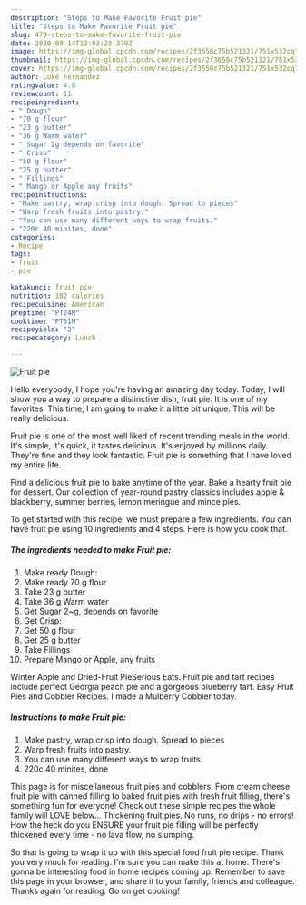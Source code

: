 ```yaml
---
description: "Steps to Make Favorite Fruit pie"
title: "Steps to Make Favorite Fruit pie"
slug: 479-steps-to-make-favorite-fruit-pie
date: 2020-09-14T12:03:23.379Z
image: https://img-global.cpcdn.com/recipes/2f3658c75b521321/751x532cq70/fruit-pie-recipe-main-photo.jpg
thumbnail: https://img-global.cpcdn.com/recipes/2f3658c75b521321/751x532cq70/fruit-pie-recipe-main-photo.jpg
cover: https://img-global.cpcdn.com/recipes/2f3658c75b521321/751x532cq70/fruit-pie-recipe-main-photo.jpg
author: Luke Fernandez
ratingvalue: 4.8
reviewcount: 11
recipeingredient:
- " Dough"
- "70 g flour"
- "23 g butter"
- "36 g Warm water"
- " Sugar 2g depends on favorite"
- " Crisp"
- "50 g flour"
- "25 g butter"
- " Fillings"
- " Mango or Apple any fruits"
recipeinstructions:
- "Make pastry, wrap crisp into dough. Spread to pieces"
- "Warp fresh fruits into pastry."
- "You can use many different ways to wrap fruits."
- "220c 40 minites, done"
categories:
- Recipe
tags:
- fruit
- pie

katakunci: fruit pie 
nutrition: 182 calories
recipecuisine: American
preptime: "PT24M"
cooktime: "PT51M"
recipeyield: "2"
recipecategory: Lunch

---
```



![Fruit pie](https://img-global.cpcdn.com/recipes/2f3658c75b521321/751x532cq70/fruit-pie-recipe-main-photo.jpg)

Hello everybody, I hope you're having an amazing day today. Today, I will show you a way to prepare a distinctive dish, fruit pie. It is one of my favorites. This time, I am going to make it a little bit unique. This will be really delicious.

Fruit pie is one of the most well liked of recent trending meals in the world. It's simple, it's quick, it tastes delicious. It's enjoyed by millions daily. They're fine and they look fantastic. Fruit pie is something that I have loved my entire life.

Find a delicious fruit pie to bake anytime of the year. Bake a hearty fruit pie for dessert. Our collection of year-round pastry classics includes apple &amp; blackberry, summer berries, lemon meringue and mince pies.


To get started with this recipe, we must prepare a few ingredients. You can have fruit pie using 10 ingredients and 4 steps. Here is how you cook that.

<!--inarticleads1-->

##### The ingredients needed to make Fruit pie:

1. Make ready  Dough:
1. Make ready 70 g flour
1. Take 23 g butter
1. Take 36 g Warm water
1. Get  Sugar 2~g, depends on favorite
1. Get  Crisp:
1. Get 50 g flour
1. Get 25 g butter
1. Take  Fillings
1. Prepare  Mango or Apple, any fruits


Winter Apple and Dried-Fruit PieSerious Eats. Fruit pie and tart recipes include perfect Georgia peach pie and a gorgeous blueberry tart. Easy Fruit Pies and Cobbler Recipes. I made a Mulberry Cobbler today. 

<!--inarticleads2-->

##### Instructions to make Fruit pie:

1. Make pastry, wrap crisp into dough. Spread to pieces
1. Warp fresh fruits into pastry.
1. You can use many different ways to wrap fruits.
1. 220c 40 minites, done


This page is for miscellaneous fruit pies and cobblers. From cream cheese fruit pie with canned filling to baked fruit pies with fresh fruit filling, there&#39;s something fun for everyone! Check out these simple recipes the whole family will LOVE below… Thickening fruit pies. No runs, no drips - no errors! How the heck do you ENSURE your fruit pie filling will be perfectly thickened every time - no lava flow, no slumping. 

So that is going to wrap it up with this special food fruit pie recipe. Thank you very much for reading. I'm sure you can make this at home. There's gonna be interesting food in home recipes coming up. Remember to save this page in your browser, and share it to your family, friends and colleague. Thanks again for reading. Go on get cooking!
